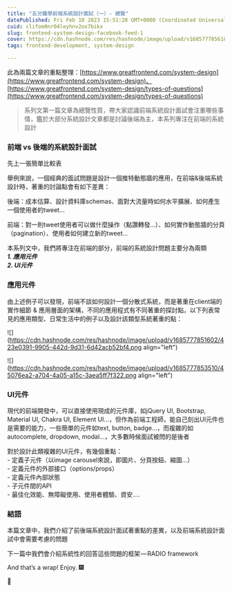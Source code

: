 ```yaml
---
title: "五分鐘學前端系統設計面試（一）- 總覽"
datePublished: Fri Feb 10 2023 15:51:28 GMT+0000 (Coordinated Universal Time)
cuid: clifom0nr04leyhnv2ox7bikx
slug: frontend-system-design-facebook-feed-1
cover: https://cdn.hashnode.com/res/hashnode/image/upload/v1685777856188/7ca14a41-ecce-46b9-a09a-6f8ba87507f4.png
tags: frontend-development, system-design

---
```


此為兩篇文章的重點整理：[https://www.greatfrontend.com/system-design](https://www.greatfrontend.com/system-design)、[https://www.greatfrontend.com/system-design/types-of-questions](https://www.greatfrontend.com/system-design/types-of-questions)

> 系列文第一篇文章為總覽性質，帶大家認識前端系統設計面試會注重哪些事情，鑑於大部分系統設計文章都是討論後端為主，本系列專注在前端的系統設計

### 前端 vs 後端的系統設計面試

先上一張簡單比較表

舉例來說，一個經典的面試問題是設計一個推特動態牆的應用，在前端&後端系統設計時，著重的討論點會有如下差異：

後端：成本估算、設計資料庫schemas、面對大流量時如何水平擴展、如何產生一個使用者的tweet…

前端：對一則tweet使用者可以做什麼操作（點讚轉發…）、如何實作動態牆的分頁（pagination）、使用者如何建立新的tweet…

本系列文中，我們將專注在前端的部分，前端的系統設計問題主要分為兩類  
***1\. 應用元件  
2\. UI元件***

### **應用元件**

由上述例子可以發現，前端不談如何設計一個分散式系統，而是著重在client端的實作細節 & 應用層面的架構，不同的應用程式有不同著重的探討點，以下列表常見的應用類型、日常生活中的例子以及設計該類型系統著重的點：

![](https://cdn.hashnode.com/res/hashnode/image/upload/v1685777851602/423e0391-9905-442d-9d31-6d42acb52bf4.png align="left")

![](https://cdn.hashnode.com/res/hashnode/image/upload/v1685777853510/45076ea2-a704-4a05-a15c-3aea5ff7f322.png align="left")

### **UI元件**

現代的前端開發中，可以直接使用現成的元件庫，如jQuery UI, Bootstrap, Material UI, Chakra UI, Element UI…，但作為前端工程師，能自己刻出UI元件也是需要的能力，一些簡單的元件如text, button, badge…，而複雜的如autocomplete, dropdown, modal…，大多數時候面試被問的是後者

對於設計此類複雜的UI元件，有幾個重點：  
\- 定義子元件（以image carousel來說，即圖片、分頁按鈕、縮圖…）  
\- 定義元件的外部接口（options/props）  
\- 定義元件內部狀態  
\- 子元件間的API  
\- 最佳化效能、無障礙使用、使用者體驗、資安….

### 結語

本篇文章中，我們介紹了前後端系統設計面試著重點的差異，以及前端系統設計面試中會需要考慮的問題

下一篇中我們會介紹系統性的回答這些問題的框架 — RADIO framework

And that’s a wrap! Enjoy. 🎆

👏